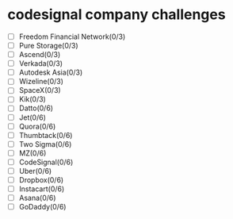 # codesignal company challenges
- [ ] Freedom Financial Network(0/3)
- [ ] Pure Storage(0/3)
- [ ] Ascend(0/3)
- [ ] Verkada(0/3)
- [ ] Autodesk Asia(0/3)
- [ ] Wizeline(0/3)
- [ ] SpaceX(0/3)
- [ ] Kik(0/3)
- [ ] Datto(0/6) 
- [ ] Jet(0/6)
- [ ] Quora(0/6) 
- [ ] Thumbtack(0/6)
- [ ] Two Sigma(0/6)
- [ ] MZ(0/6) 
- [ ] CodeSignal(0/6)
- [ ] Uber(0/6)
- [ ] Dropbox(0/6)
- [ ] Instacart(0/6)
- [ ] Asana(0/6)
- [ ] GoDaddy(0/6)
